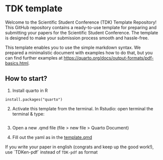 # TDK template

Welcome to the Scientific Student Conference (TDK) Template Repository! This GitHub repository contains a ready-to-use template for preparing and submitting your papers for the Scientific Student Conference. The template is designed to make your submission process smooth and hassle-free.

This template enables you to use the simple markdown syntax. We prepared a minimalistic document with examples how to do that, but you can find further examples at <https://quarto.org/docs/output-formats/pdf-basics.html>.

## How to start?

1.  Install quarto in R

```{r}
install.packages("quarto")
```

2.  Activate this template from the terminal. In Rstudio: open terminal the terminal & type:

```{quarto use template MarcellGranat/TDK}
```

3.  Open a new .qmd file (file \> new file \> Quarto Document)

4.  Fill out the yaml as in the [template.qmd](https://github.com/MarcellGranat/TDK/template.qmd)

If you write your paper in english (congrats and keep up the good work!), use \`TDKen-pdf\` instead of `TDK-pdf` as format
